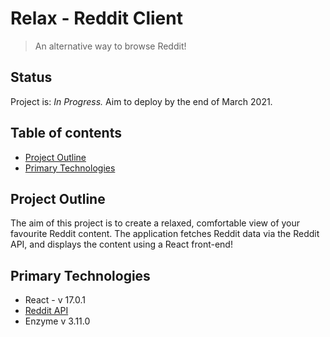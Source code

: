 # Relax - Reddit Client
> An alternative way to browse Reddit!


## Status
Project is: _In Progress._ Aim to deploy by the end of March 2021.


## Table of contents
* [Project Outline](#project-outline)
* [Primary Technologies](#primary-technologies)


## Project Outline
The aim of this project is to create a relaxed, comfortable view of your favourite Reddit content. The application fetches Reddit data via the Reddit API, and displays the content using a React front-end!


## Primary Technologies
* React - v 17.0.1
* [Reddit API](https://www.reddit.com/dev/api/)
* Enzyme v 3.11.0
